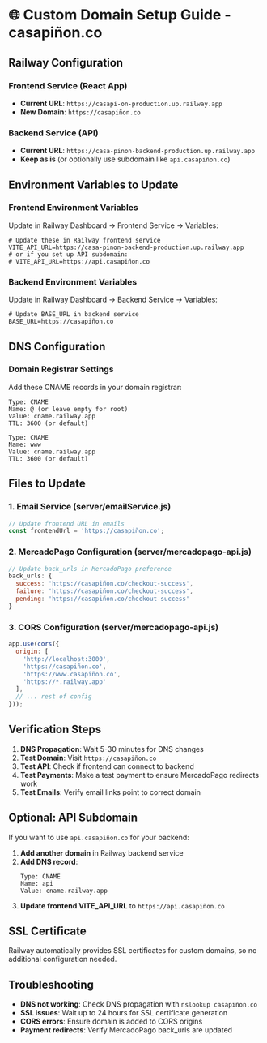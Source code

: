 # 🌐 Custom Domain Setup Guide - casapiñon.co

## **Railway Configuration**

### **Frontend Service (React App)**
- **Current URL**: `https://casapi-on-production.up.railway.app`
- **New Domain**: `https://casapiñon.co`

### **Backend Service (API)**
- **Current URL**: `https://casa-pinon-backend-production.up.railway.app`
- **Keep as is** (or optionally use subdomain like `api.casapiñon.co`)

## **Environment Variables to Update**

### **Frontend Environment Variables**
Update in Railway Dashboard → Frontend Service → Variables:

```env
# Update these in Railway frontend service
VITE_API_URL=https://casa-pinon-backend-production.up.railway.app
# or if you set up API subdomain:
# VITE_API_URL=https://api.casapiñon.co
```

### **Backend Environment Variables**
Update in Railway Dashboard → Backend Service → Variables:

```env
# Update BASE_URL in backend service
BASE_URL=https://casapiñon.co
```

## **DNS Configuration**

### **Domain Registrar Settings**
Add these CNAME records in your domain registrar:

```
Type: CNAME
Name: @ (or leave empty for root)
Value: cname.railway.app
TTL: 3600 (or default)

Type: CNAME  
Name: www
Value: cname.railway.app
TTL: 3600 (or default)
```

## **Files to Update**

### **1. Email Service (server/emailService.js)**
```javascript
// Update frontend URL in emails
const frontendUrl = 'https://casapiñon.co';
```

### **2. MercadoPago Configuration (server/mercadopago-api.js)**
```javascript
// Update back_urls in MercadoPago preference
back_urls: {
  success: 'https://casapiñon.co/checkout-success',
  failure: 'https://casapiñon.co/checkout-success',
  pending: 'https://casapiñon.co/checkout-success'
}
```

### **3. CORS Configuration (server/mercadopago-api.js)**
```javascript
app.use(cors({
  origin: [
    'http://localhost:3000',
    'https://casapiñon.co',
    'https://www.casapiñon.co',
    'https://*.railway.app'
  ],
  // ... rest of config
}));
```

## **Verification Steps**

1. **DNS Propagation**: Wait 5-30 minutes for DNS changes
2. **Test Domain**: Visit `https://casapiñon.co`
3. **Test API**: Check if frontend can connect to backend
4. **Test Payments**: Make a test payment to ensure MercadoPago redirects work
5. **Test Emails**: Verify email links point to correct domain

## **Optional: API Subdomain**

If you want to use `api.casapiñon.co` for your backend:

1. **Add another domain** in Railway backend service
2. **Add DNS record**:
   ```
   Type: CNAME
   Name: api
   Value: cname.railway.app
   ```
3. **Update frontend VITE_API_URL** to `https://api.casapiñon.co`

## **SSL Certificate**

Railway automatically provides SSL certificates for custom domains, so no additional configuration needed.

## **Troubleshooting**

- **DNS not working**: Check DNS propagation with `nslookup casapiñon.co`
- **SSL issues**: Wait up to 24 hours for SSL certificate generation
- **CORS errors**: Ensure domain is added to CORS origins
- **Payment redirects**: Verify MercadoPago back_urls are updated

